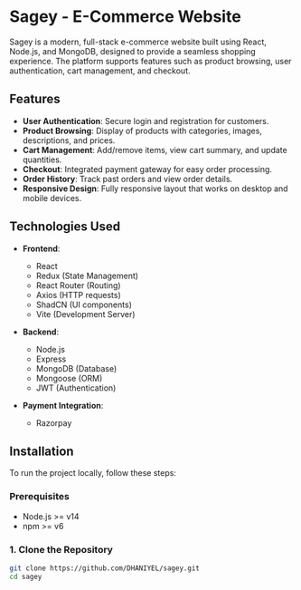 # Sagey - E-Commerce Website

Sagey is a modern, full-stack e-commerce website built using React, Node.js, and MongoDB, designed to provide a seamless shopping experience. The platform supports features such as product browsing, user authentication, cart management, and checkout.

## Features

- **User Authentication**: Secure login and registration for customers.
- **Product Browsing**: Display of products with categories, images, descriptions, and prices.
- **Cart Management**: Add/remove items, view cart summary, and update quantities.
- **Checkout**: Integrated payment gateway for easy order processing.
- **Order History**: Track past orders and view order details.
- **Responsive Design**: Fully responsive layout that works on desktop and mobile devices.

## Technologies Used

- **Frontend**:
  - React
  - Redux (State Management)
  - React Router (Routing)
  - Axios (HTTP requests)
  - ShadCN (UI components)
  - Vite (Development Server)

- **Backend**:
  - Node.js
  - Express
  - MongoDB (Database)
  - Mongoose (ORM)
  - JWT (Authentication)

- **Payment Integration**:
  - Razorpay

## Installation

To run the project locally, follow these steps:

### Prerequisites

- Node.js >= v14
- npm >= v6

### 1. Clone the Repository

```bash
git clone https://github.com/DHANIYEL/sagey.git
cd sagey
